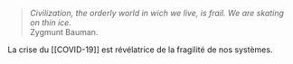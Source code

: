 >*Civilization, the orderly world in wich we live, is frail. We are skating on thin ice.*<br/>
>Zygmunt Bauman. 

La crise du [[COVID-19]] est révélatrice de la fragilité de nos systèmes.